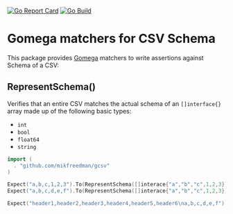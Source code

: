 [![Go Report Card](https://goreportcard.com/badge/github.com/mikfreedman/gcsv)](https://goreportcard.com/report/github.com/mikfreedman/gcsv)
[![Go Build](https://github.com/mikfreedman/gcsv/actions/workflows/go.yml/badge.svg)](https://github.com/mikfreedman/gcsv/actions/workflows/go.yml/badge.svg)

Gomega matchers for CSV Schema
==================================

This package provides [Gomega](https://github.com/onsi/gomega) matchers to write assertions against Schema of a CSV:

RepresentSchema()
-------------------
Verifies that an entire CSV matches the actual schema of an `[]interface{}` array made up of the following basic types:

* `int`
* `bool`
* `float64`
* `string` 


```go
import (
  . "github.com/mikfreedman/gcsv"
)

Expect("a,b,c,1,2,3").To(RepresentSchema([]interace{"a","b","c",1,2,3})) // Pass
Expect("a,b,c,d,e,f").To(RepresentSchema([]interace{"a","b","c",1,2,3})) // Fail!

Expect("header1,header2,header3,header4,header5,header6\na,b,c,d,e,f").To(RepresentSchema([]interace{"a","b","c",1,2,3}, IgnoreHeaderRow())) // Pass

```
